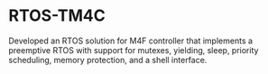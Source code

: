 # RTOS-TM4C
Developed an RTOS solution for M4F controller that implements a preemptive RTOS with support for mutexes, yielding, sleep, priority scheduling, memory protection, and a shell interface. 
